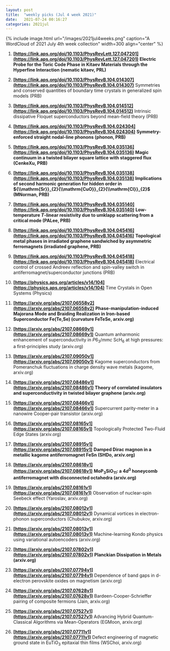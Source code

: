 ```yaml
---
layout: post
title:  "weekly picks (Jul 4 week 2021)"
date:   2021-07-24 00:16:27
categories: 2021jul
---
```


{% include image.html url="/images/2021jul4weeks.png" caption="A WordCloud of 2021 July 4th week collection" width=300 align="center" %}


1. **[https://link.aps.org/doi/10.1103/PhysRevLett.127.047201](https://link.aps.org/doi/10.1103/PhysRevLett.127.047201)** **Electric Probe for the Toric Code Phase in Kitaev Materials through the Hyperfine Interaction (nematic kitaev, PRL)**

1. **[https://link.aps.org/doi/10.1103/PhysRevB.104.014307](https://link.aps.org/doi/10.1103/PhysRevB.104.014307)** Symmetries and conserved quantities of boundary time crystals in generalized spin models (PRB)

1. **[https://link.aps.org/doi/10.1103/PhysRevB.104.014512](https://link.aps.org/doi/10.1103/PhysRevB.104.014512)** Intrinsic dissipative Floquet superconductors beyond mean-field theory (PRB)

1. **[https://link.aps.org/doi/10.1103/PhysRevB.104.024304](https://link.aps.org/doi/10.1103/PhysRevB.104.024304)** **Symmetry-enforced straight nodal-line phonons (phonon, PRB)**

1. **[https://link.aps.org/doi/10.1103/PhysRevB.104.035136](https://link.aps.org/doi/10.1103/PhysRevB.104.035136)** **Magic continuum in a twisted bilayer square lattice with staggered flux (CenkeXu, PRB)**

1. **[https://link.aps.org/doi/10.1103/PhysRevB.104.035138](https://link.aps.org/doi/10.1103/PhysRevB.104.035138)** **Implications of second harmonic generation for hidden order in ${\\mathrm{Sr}}_{2}{\\mathrm{CuO}}_{2}{\\mathrm{Cl}}_{2}$ (MNorman, PRB)**

1. **[https://link.aps.org/doi/10.1103/PhysRevB.104.035140](https://link.aps.org/doi/10.1103/PhysRevB.104.035140)** **Low-temperature $T$-linear resistivity due to umklapp scattering from a critical mode (PALee, PRB)**

1. **[https://link.aps.org/doi/10.1103/PhysRevB.104.045416](https://link.aps.org/doi/10.1103/PhysRevB.104.045416)** **Topological metal phases in irradiated graphene sandwiched by asymmetric ferromagnets (irradiated graphene, PRB)**

1. **[https://link.aps.org/doi/10.1103/PhysRevB.104.045418](https://link.aps.org/doi/10.1103/PhysRevB.104.045418)** Electrical control of crossed Andreev reflection and spin-valley switch in antiferromagnet/superconductor junctions (PRB)

1. **[https://physics.aps.org/articles/v14/104](https://physics.aps.org/articles/v14/104)** Time Crystals in Open Systems (Physics)



1. **[https://arxiv.org/abs/2107.06558v2](https://arxiv.org/abs/2107.06558v2)** **Phase-manipulation-induced Majorana Mode and Braiding Realization in Iron-based Superconductor Fe(Te,Se) (curvature FeTeSe, arxiv.org)**

1. **[https://arxiv.org/abs/2107.08669v1](https://arxiv.org/abs/2107.08669v1)** Quantum anharmonic enhancement of superconductivity in $P6_3/mmc$ ScH$_6$ at high pressures: a first-principles study (arxiv.org)

1. **[https://arxiv.org/abs/2107.09050v1](https://arxiv.org/abs/2107.09050v1)** Kagome superconductors from Pomeranchuk fluctuations in charge density wave metals (kagome, arxiv.org)

1. **[https://arxiv.org/abs/2107.08486v1](https://arxiv.org/abs/2107.08486v1)** **Theory of correlated insulators and superconductivity in twisted bilayer graphene (arxiv.org)**

1. **[https://arxiv.org/abs/2107.08466v1](https://arxiv.org/abs/2107.08466v1)** Supercurrent parity-meter in a nanowire Cooper-pair transistor (arxiv.org)

1. **[https://arxiv.org/abs/2107.08165v1](https://arxiv.org/abs/2107.08165v1)** Topologically Protected Two-Fluid Edge States (arxiv.org)

1. **[https://arxiv.org/abs/2107.08915v1](https://arxiv.org/abs/2107.08915v1)** **Damped Dirac magnon in a metallic kagome antiferromagnet FeSn (SHDo, arxiv.org)**

1. **[https://arxiv.org/abs/2107.08618v1](https://arxiv.org/abs/2107.08618v1)** **MoP$_3$SiO$_{11}$: a $4d^3$ honeycomb antiferromagnet with disconnected octahedra (arxiv.org)**

1. **[https://arxiv.org/abs/2107.08161v1](https://arxiv.org/abs/2107.08161v1)** Observation of nuclear-spin Seebeck effect (Yaroslav, arxiv.org)



1. **[https://arxiv.org/abs/2107.08012v1](https://arxiv.org/abs/2107.08012v1)** Dynamical vortices in electron-phonon superconductors (Chubukov, arxiv.org)

1. **[https://arxiv.org/abs/2107.08013v1](https://arxiv.org/abs/2107.08013v1)** Machine-learning Kondo physics using variational autoencoders (arxiv.org)

1. **[https://arxiv.org/abs/2107.07802v1](https://arxiv.org/abs/2107.07802v1)** **Planckian Dissipation in Metals (arxiv.org)**

1. **[https://arxiv.org/abs/2107.07794v1](https://arxiv.org/abs/2107.07794v1)** Dependence of band gaps in d-electron perovskite oxides on magnetism (arxiv.org)

1. **[https://arxiv.org/abs/2107.07628v1](https://arxiv.org/abs/2107.07628v1)** Bardeen-Cooper-Schrieffer pairing of composite fermions (Jain, arxiv.org)

1. **[https://arxiv.org/abs/2107.07527v1](https://arxiv.org/abs/2107.07527v1)** Advancing Hybrid Quantum-Classical Algorithms via Mean-Operators (EGMoon, arxiv.org)

1. **[https://arxiv.org/abs/2107.07711v1](https://arxiv.org/abs/2107.07711v1)** Defect engineering of magnetic ground state in EuTiO$_3$ epitaxial thin films (WSChoi, arxiv.org)
